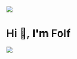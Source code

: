 <img src="https://komarev.com/ghpvc/?username=itsfolf"/>
<h1>Hi 👋, I'm Folf</h1>

<img src="https://hit.yhype.me/github/profile?user_id=9268058"/>
